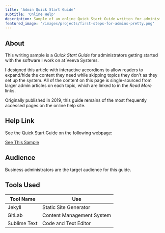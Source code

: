```yaml
---
title: 'Admin Quick Start Guide'
subtitle: 'Online Help'
description: Sample of an online Quick Start Guide written for administrators using a static site generator (Jekyll) and Markdown/HTML.
featured_image: '/images/projects/first-steps-for-admins-pretty.png'
---
```


## About

This writing sample is a <em>Quick Start Guide</em> for administrators getting started with the software I work on at Veeva Systems. 

I designed this article with interactive accordions to allow readers to expand/hide the content they need while skipping topics they don't as they set up the system. All of the content on this page is single-sourced from larger admin articles on each topic, which are linked to in the <em>Read More</em> links. 

Originally published in 2019, this guide remains of the most frequently accessed pages on the online help site.

## Help Link

See the Quick Start Guide on the following webpage:

<a href="https://safety.veevavault.help/lr/user-help/get-started/first-steps-for-safety-administrators/" target="_blank" class="button button--large">See This Sample <i class="fas fa-external-link-alt"></i></a>

## Audience

Business administrators are the target audience for this guide. 

## Tools Used 

<table>
	<thead>
		<tr>
			<th>Tool Name</th>
			<th>Use</th>
		</tr>
	</thead>
	<tbody>
		<tr>
			<td>Jekyll</td>
			<td>Static Site Generator</td>
		</tr>
		<tr>
			<td>GitLab</td>
			<td>Content Management System</td>
		</tr>
		<tr>
			<td>Sublime Text</td>
			<td>Code and Text Editor</td>
		</tr>
	</tbody>
</table>
